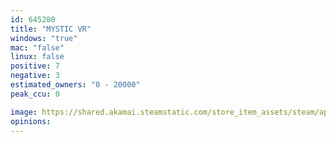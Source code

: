 ```yaml
---
id: 645280
title: "MYSTIC VR"
windows: "true"
mac: "false"
linux: false
positive: 7
negative: 3
estimated_owners: "0 - 20000"
peak_ccu: 0

image: https://shared.akamai.steamstatic.com/store_item_assets/steam/apps/645280/header.jpg?t=1500675489
opinions:
---
```

